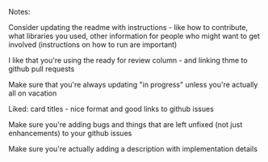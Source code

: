 Notes:

Consider updating the readme with instructions - like how to contribute, what libraries you used, other information for people who might want to get involved (instructions on how to run are important)


I like that you're using the ready for review column - and linking thme to github pull requests

Make sure that you're always updating "in progress" unless you're actually all on vacation

Liked: card titles - nice format and good links to github issues

Make sure you're adding bugs and things that are left unfixed (not just enhancements) to your github issues

Make sure you're actually adding a description with implementation details
